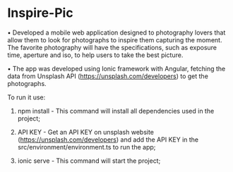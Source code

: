 <h1>Inspire-Pic</h1>

• Developed a mobile web application designed to photography lovers that allow them to look for photographs to inspire them capturing the moment. The favorite photography will have the specifications, such as exposure time, aperture and iso, to help users to take the best picture. 

• The app was developed using Ionic framework with Angular, fetching the data from Unsplash API (https://unsplash.com/developers) to get the photographs.

To run it use:

1) npm install - This command will install all dependencies used in the project;
 
2) API KEY - Get an API KEY on unsplash website (https://unsplash.com/developers) and add the API KEY in the src/environment/environment.ts to run the app;

3) ionic serve - This command will start the project;
